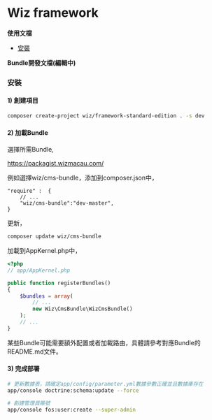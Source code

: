 Wiz framework
===================

**使用文檔**

* [安裝](#installation)

**Bundle開發文檔(編輯中)**

<a name="installation"></a>

### 安裝

#### 1) 創建項目

```bash
composer create-project wiz/framework-standard-edition . -s dev
```

#### 2) 加載Bundle

選擇所需Bundle,

https://packagist.wizmacau.com/

例如選擇wiz/cms-bundle，添加到composer.json中，

    "require" :  {
        // ...
        "wiz/cms-bundle":"dev-master",
    }

更新，

```bash
composer update wiz/cms-bundle
```

加載到AppKernel.php中，

``` php
<?php
// app/AppKernel.php

public function registerBundles()
{
    $bundles = array(
        // ...
        new Wiz\CmsBundle\WizCmsBundle()
    );
    // ...
}
```

某些Bundle可能需要額外配置或者加載路由，具體請參考對應Bundle的README.md文件。

#### 3) 完成部署

```bash
# 更新數據表，請確定app/config/parameter.yml數據參數正確並且數據庫存在
app/console doctrine:schema:update --force

# 創建管理員賬號
app/console fos:user:create --super-admin
```


